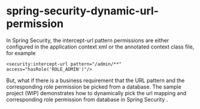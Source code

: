 # spring-security-dynamic-url-permission
In Spring Security, the intercept-url pattern permissions are either configured in the application context xml or the annotated context class file, for example 

    <security:intercept-url pattern="/admin/**" access="hasRole('ROLE_ADMIN')"/>

But, what if there is a business requirement that the URL pattern and the corresponding role permission be picked from a database.
The sample project (WIP) demonstrates how to dynamically pick the url mapping and corresponding role permission from database in Spring Security
.

